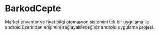 # BarkodCepte
Market envanter ve fiyat bilgi otomasyon sistemini tek bir uygulama ile android üzerinden erişimini sağlayabileceğiniz android uygulama projesi.
